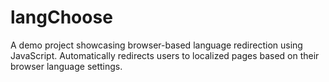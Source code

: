 # langChoose
A demo project showcasing browser-based language redirection using JavaScript. Automatically redirects users to localized pages based on their browser language settings.
